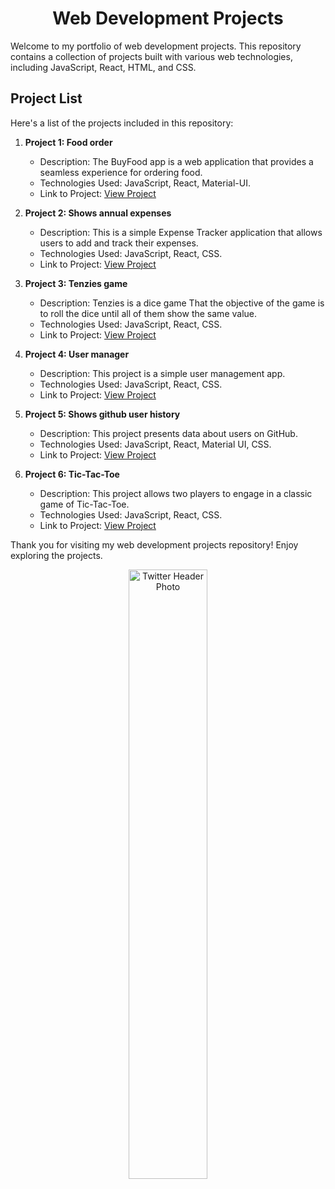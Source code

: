 <h1 align="center">Web Development Projects</h1>

Welcome to my portfolio of web development projects. This repository contains a collection of projects built with various web technologies, including JavaScript, React, HTML, and CSS.

## Project List

Here's a list of the projects included in this repository:

1. **Project 1: Food order**
   - Description: The BuyFood app is a web application that provides a seamless experience for ordering food.
   - Technologies Used: JavaScript, React, Material-UI.
   - Link to Project: [View Project](https://github.com/ElhaiMansbach/React-Projects/tree/main/Food%20order)

2. **Project 2: Shows annual expenses**
   - Description: This is a simple Expense Tracker application that allows users to add and track their expenses.
   - Technologies Used: JavaScript, React, CSS.
   - Link to Project: [View Project](https://github.com/ElhaiMansbach/React-Projects/tree/main/Shows%20annual%20expenses)

3. **Project 3: Tenzies game**
   - Description: Tenzies is a dice game That the objective of the game is to roll the dice until all of them show the same value. 
   - Technologies Used: JavaScript, React, CSS.
   - Link to Project: [View Project](https://github.com/ElhaiMansbach/React-Projects/tree/main/Tenzies%20game)
  
4. **Project 4: User manager**
   - Description: This project is a simple user management app. 
   - Technologies Used: JavaScript, React, CSS.
   - Link to Project: [View Project](https://github.com/ElhaiMansbach/React-Projects/tree/main/UserManager)
     
5. **Project 5: Shows github user history**
   - Description: This project presents data about users on GitHub.
   - Technologies Used: JavaScript, React, Material UI, CSS.
   - Link to Project: [View Project](https://github.com/ElhaiMansbach/React-Projects/tree/main/shows-github-user-history)
     
6. **Project 6: Tic-Tac-Toe**
   - Description: This project allows two players to engage in a classic game of Tic-Tac-Toe.
   - Technologies Used: JavaScript, React, CSS.
   - Link to Project: [View Project](https://github.com/ElhaiMansbach/React-Projects/tree/main/Tic-Tac-Toe)

Thank you for visiting my web development projects repository! Enjoy exploring the projects.

<p align="center">
  <img src="https://user-images.githubusercontent.com/74247437/207982883-97aacfb1-a7be-4ae6-8977-898f06d3acf8.png" alt="Twitter Header Photo" width="50%" height="50%">
</p>
